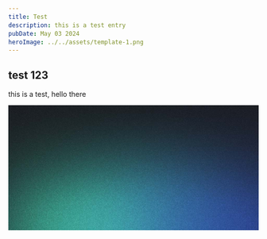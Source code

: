 ```yaml
---
title: Test
description: this is a test entry
pubDate: May 03 2024
heroImage: ../../assets/template-1.png
---
```

## test 123

this is a test, hello there

![](../../assets/blog-placeholder-1.jpg)